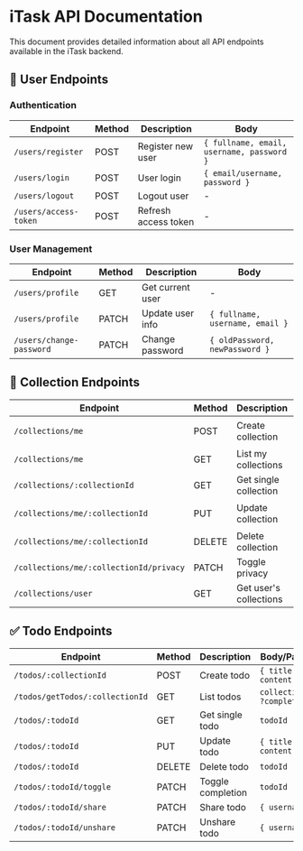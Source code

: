 # iTask API Documentation

This document provides detailed information about all API endpoints available in the iTask backend.

## 🔑 User Endpoints

### Authentication

| Endpoint              | Method | Description          | Body                                      |
| --------------------- | ------ | -------------------- | ----------------------------------------- |
| `/users/register`     | POST   | Register new user    | `{ fullname, email, username, password }` |
| `/users/login`        | POST   | User login           | `{ email/username, password }`            |
| `/users/logout`       | POST   | Logout user          | -                                         |
| `/users/access-token` | POST   | Refresh access token | -                                         |

### User Management

| Endpoint                 | Method | Description      | Body                            |
| ------------------------ | ------ | ---------------- | ------------------------------- |
| `/users/profile`         | GET    | Get current user | -                               |
| `/users/profile`         | PATCH  | Update user info | `{ fullname, username, email }` |
| `/users/change-password` | PATCH  | Change password  | `{ oldPassword, newPassword }`  |

## 📁 Collection Endpoints

| Endpoint                                | Method | Description            | Body/Params                    |
| --------------------------------------- | ------ | ---------------------- | ------------------------------ |
| `/collections/me`                       | POST   | Create collection      | `{ name, description, color }` |
| `/collections/me`                       | GET    | List my collections    | -                              |
| `/collections/:collectionId`            | GET    | Get single collection  | `collectionId`                 |
| `/collections/me/:collectionId`         | PUT    | Update collection      | `{ name, description, color }` |
| `/collections/me/:collectionId`         | DELETE | Delete collection      | `collectionId`                 |
| `/collections/me/:collectionId/privacy` | PATCH  | Toggle privacy         | `collectionId`                 |
| `/collections/user`                     | GET    | Get user's collections | `?username=`                   |

## ✅ Todo Endpoints

| Endpoint                        | Method | Description       | Body/Params                 |
| ------------------------------- | ------ | ----------------- | --------------------------- |
| `/todos/:collectionId`          | POST   | Create todo       | `{ title, content }`        |
| `/todos/getTodos/:collectionId` | GET    | List todos        | `collectionId, ?completed=` |
| `/todos/:todoId`                | GET    | Get single todo   | `todoId`                    |
| `/todos/:todoId`                | PUT    | Update todo       | `{ title, content }`        |
| `/todos/:todoId`                | DELETE | Delete todo       | `todoId`                    |
| `/todos/:todoId/toggle`         | PATCH  | Toggle completion | `todoId`                    |
| `/todos/:todoId/share`          | PATCH  | Share todo        | `{ username }`              |
| `/todos/:todoId/unshare`        | PATCH  | Unshare todo      | `{ username }`              |
